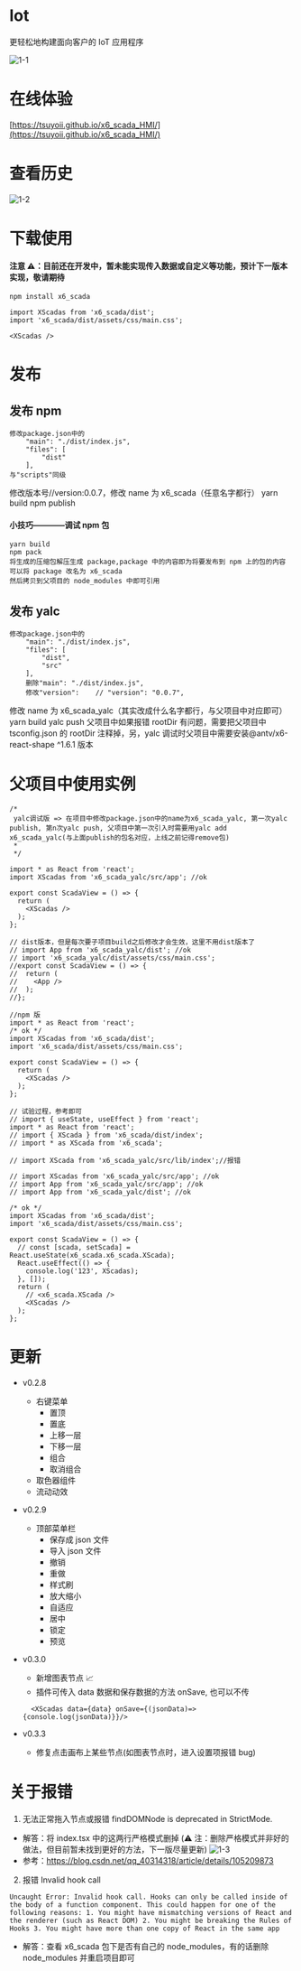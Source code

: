 # lot

更轻松地构建面向客户的 IoT 应用程序

![1-1](src/assets/2.png)

# 在线体验

[https://tsuyoii.github.io/x6_scada_HMI/](https://tsuyoii.github.io/x6_scada_HMI/)

# 查看历史

![1-2](src/assets/githistory.png)

# 下载使用

#### 注意 ⚠️：目前还在开发中，暂未能实现传入数据或自定义等功能，预计下一版本实现，敬请期待

```
npm install x6_scada
```

```
import XScadas from 'x6_scada/dist';
import 'x6_scada/dist/assets/css/main.css';

<XScadas />
```

# 发布

## 发布 npm

```
修改package.json中的
    "main": "./dist/index.js",
    "files": [
        "dist"
    ],
与"scripts"同级

```

修改版本号//version:0.0.7，修改 name 为 x6_scada（任意名字都行）
yarn build
npm publish

<!-- 注意发布时不要包含node_modules,否则会因为多个react版本而报错 -->

<!-- 发布npm包之前可以先调试一下 -->

#### 小技巧————调试 npm 包

```
yarn build
npm pack
将生成的压缩包解压生成 package,package 中的内容即为将要发布到 npm 上的包的内容
可以将 package 改名为 x6_scada
然后拷贝到父项目的 node_modules 中即可引用
```

## 发布 yalc

```
修改package.json中的
    "main": "./dist/index.js",
    "files": [
        "dist",
        "src"
    ],
    删除"main": "./dist/index.js",
    修改"version":    // "version": "0.0.7",
```

修改 name 为 x6_scada_yalc（其实改成什么名字都行，与父项目中对应即可）
yarn build
yalc push
父项目中如果报错 rootDir 有问题，需要把父项目中 tsconfig.json 的 rootDir 注释掉，另，yalc 调试时父项目中需要安装@antv/x6-react-shape ^1.6.1 版本

# 父项目中使用实例

```
/*
 yalc调试版 => 在项目中修改package.json中的name为x6_scada_yalc, 第一次yalc publish, 第n次yalc push, 父项目中第一次引入时需要用yalc add x6_scada_yalc(与上面publish的包名对应，上线之前记得remove包)
 *
 */

import * as React from 'react';
import XScadas from 'x6_scada_yalc/src/app'; //ok

export const ScadaView = () => {
  return (
    <XScadas />
  );
};

// dist版本，但是每次要子项目build之后修改才会生效，这里不用dist版本了
// import App from 'x6_scada_yalc/dist'; //ok
// import 'x6_scada_yalc/dist/assets/css/main.css';
//export const ScadaView = () => {
//  return (
//    <App />
//  );
//};

```

```
//npm 版
import * as React from 'react';
/* ok */
import XScadas from 'x6_scada/dist';
import 'x6_scada/dist/assets/css/main.css';

export const ScadaView = () => {
  return (
    <XScadas />
  );
};

```

```
// 试验过程，参考即可
// import { useState, useEffect } from 'react';
import * as React from 'react';
// import { XScada } from 'x6_scada/dist/index';
// import * as XScada from 'x6_scada';

// import XScada from 'x6_scada_yalc/src/lib/index';//报错

// import XScadas from 'x6_scada_yalc/src/app'; //ok
// import App from 'x6_scada_yalc/src/app'; //ok
// import App from 'x6_scada_yalc/dist'; //ok

/* ok */
import XScadas from 'x6_scada/dist';
import 'x6_scada/dist/assets/css/main.css';

export const ScadaView = () => {
  // const [scada, setScada] = React.useState(x6_scada.x6_scada.XScada);
  React.useEffect(() => {
    console.log('123', XScadas);
  }, []);
  return (
    // <x6_scada.XScada />
    <XScadas />
  );
};

```

# 更新

- v0.2.8

  - 右键菜单
    - 置顶
    - 置底
    - 上移一层
    - 下移一层
    - 组合
    - 取消组合
  - 取色器组件
  - 流动动效

- v0.2.9

  - 顶部菜单栏
    - 保存成 json 文件
    - 导入 json 文件
    - 撤销
    - 重做
    - 样式刷
    - 放大缩小
    - 自适应
    - 居中
    - 锁定
    - 预览

- v0.3.0

  - 新增图表节点 📈
  - 插件可传入 data 数据和保存数据的方法 onSave, 也可以不传

  ```
    <XScadas data={data} onSave={(jsonData)=>{console.log(jsonData)}}/>
  ```

- v0.3.3

  - 修复点击画布上某些节点(如图表节点时，进入设置项报错 bug)

# 关于报错

1. 无法正常拖入节点或报错 findDOMNode is deprecated in StrictMode.

- 解答：将 index.tsx 中的这两行严格模式删掉
  (⚠️ 注：删除严格模式并非好的做法，但目前暂未找到更好的方法，下一版尽量更新)
  ![1-3](src/assets/error1.png)
- 参考：https://blog.csdn.net/qq_40314318/article/details/105209873

2. 报错 Invalid hook call

```
Uncaught Error: Invalid hook call. Hooks can only be called inside of the body of a function component. This could happen for one of the following reasons: 1. You might have mismatching versions of React and the renderer (such as React DOM) 2. You might be breaking the Rules of Hooks 3. You might have more than one copy of React in the same app
```

- 解答：查看 x6_scada 包下是否有自己的 node_modules，有的话删除 node_modules 并重启项目即可

